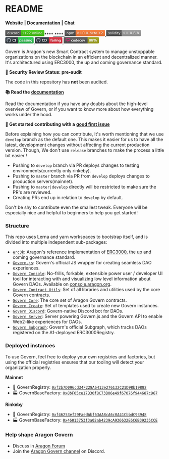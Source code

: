 # README

[**Website** ](https://aragon.org)**|** [**Documentation** ](https://docs.aragon.org/govern/)**|** [**Chat**](https://discord.gg/aragon)

![](<../../../.gitbook/assets/image (36).png>)****[ **** ![](<../../../.gitbook/assets/image (7).png>)](https://www.npmjs.com/package/@aragon/govern-core)[ ![](<../../../.gitbook/assets/image (17).png>)](https://img.shields.io/badge/solidity-%3E%3D%200.6.8-lightgrey)[ ![](<../../../.gitbook/assets/image (24).png>)](https://github.com/aragon/govern/actions?query=workflow%3ACI)[ ![](<../../../.gitbook/assets/image (37).png>)](https://github.com/aragon/govern/actions?query=workflow%3ACD)[ ![](<../../../.gitbook/assets/image (3).png>)](https://codecov.io/gh/aragon/govern)



Govern is Aragon's new Smart Contract system to manage unstoppable organizations on the blockchain in an efficient and decentralized manner. It's architectured using ERC3000, the up and coming governance standard.

**🚨 Security Review Status: pre-audit**

The code in this repository has **not** been audited.

**📚 Read the** [**documentation**](https://docs.aragon.org/aragon-govern/)

Read the documentation if you have any doubts about the high-level overview of Govern, or if you want to know more about how everything works under the hood.

**👋 Get started contributing with a** [**good first issue**](https://github.com/aragon/govern/labels/good%20first%20issue%20%F0%9F%8C%9E)

Before explaining how you can contribute, It's worth mentioning that we use `develop` branch as the default one. This makes it easier for us to have all the latest, development changes without affecting the current production version. Though, We don't use `release` branches to make the process a little bit easier !

* Pushing to `develop` branch via PR deploys changes to testing environments(currently only rinkeby).
* Pushing to `master` branch via PR from `develop` deploys changes to production servers(mainnet).
* Pushing to `master|develop` directly will be restricted to make sure the PR's are reviewed.
* Creating PRs end up in relation to `develop` by default.

Don't be shy to contribute even the smallest tweak. Everyone will be especially nice and helpful to beginners to help you get started!

### Structure

This repo uses Lerna and yarn workspaces to bootstrap itself, and is divided into multiple independent sub-packages:

* [`erc3k`](broken-reference): Aragon's reference implementation of [ERC3000](https://eips.ethereum.org/EIPS/eip-3000), the up and coming governance standard.
* [`Govern.js`](broken-reference): Govern's official JS wrapper for creating seamless DAO experiences.
* [`Govern Console`](broken-reference): No-frills, forkable, extensible power user / developer UI tool for interacting with and visualizing low level information about Govern DAOs. Available on [console.aragon.org](https://console.aragon.org).
* [`Govern Contract Utils`](broken-reference): Set of all libraries and utilities used by the core Govern contracts.
* [`Govern Core`](broken-reference): The core set of Aragon Govern contracts.
* [`Govern Create`](broken-reference): Set of templates used to create new Govern instances.
* [`Govern Discord`](https://github.com/aragon/govern/blob/master/packages/govern-discord/README.md): Govern-native Discord bot for DAOs.
* [`Govern Server`](broken-reference): Server powering Govern.js and the Govern API to enable Web2-like experiences for DAOs.
* [`Govern Subgraph`](broken-reference): Govern's official Subgraph, which tracks DAOs registered on the A1-deployed ERC3000Registry.

### Deployed instances

To use Govern, feel free to deploy your own registries and factories, but using the official registries ensures that our tooling will detect your organization properly.



**Mainnet**

* 📜 GovernRegistry: [`0xf2b7D096cd34F228A6413e276132C21D98b19882`](https://etherscan.io/address/0xf2b7D096cd34F228A6413e276132C21D98b19882)
* 🏭 GovernBaseFactory: [`0x8bF05ce17B30f8C73B06e49f67076f944687c967`](https://etherscan.io/address/0x8bF05ce17B30f8C73B06e49f67076f944687c967)

**Rinkeby**

* 📜 GovernRegistry: [`0xf46253ef29FaedAbf63AA8cA6c0A41CbbdC93948`](https://rinkeby.etherscan.io/address/0xf46253ef29FaedAbf63AA8cA6c0A41CbbdC93948)
* 🏭 GovernBaseFactory: [`0x46013753f3a02ab4239cA936632E6C6B39235CCE`](https://rinkeby.etherscan.io/address/0x46013753f3a02ab4239cA936632E6C6B39235CCE)



### Help shape Aragon Govern

* Discuss in [Aragon Forum](https://forum.aragon.org/tags/aragon-govern)
* Join the [Aragon Govern channel](https://discord.gg/DrKMbeY) on Discord.
